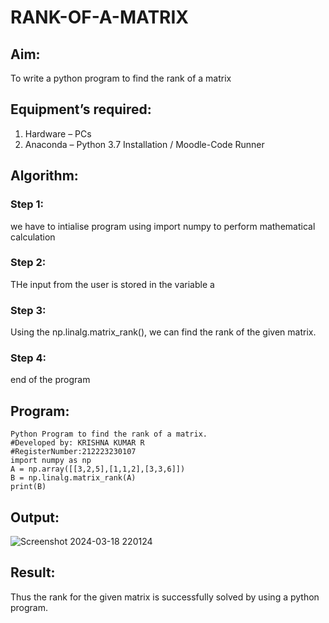 # RANK-OF-A-MATRIX
## Aim:
To write a python program to find the rank of a matrix
## Equipment’s required:
1. 	Hardware – PCs
2. 	Anaconda – Python 3.7 Installation / Moodle-Code Runner
## Algorithm:
### Step 1: 
we have to intialise program using import numpy to perform mathematical calculation
### Step 2: 
THe input from the user is stored in the variable a
### Step 3: 
Using the np.linalg.matrix_rank(), we can find the rank of the given matrix.
### Step 4: 
end of the program
## Program:
```
Python Program to find the rank of a matrix.
#Developed by: KRISHNA KUMAR R
#RegisterNumber:212223230107
import numpy as np
A = np.array([[3,2,5],[1,1,2],[3,3,6]])
B = np.linalg.matrix_rank(A)
print(B)
```
## Output:

![Screenshot 2024-03-18 220124](https://github.com/Krishna23013541/RANK-OF-A-MATRIX/assets/149557764/bbd5d8d9-940d-4c41-8c1a-1b607d9e8d02)

## Result:
Thus the rank for the given matrix is successfully solved by  using a python program.

